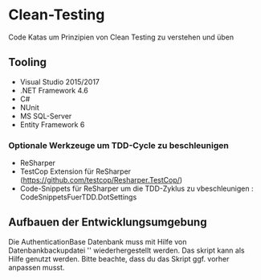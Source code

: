 # Clean-Testing
Code Katas um Prinzipien von Clean Testing zu verstehen und üben

## Tooling
 - Visual Studio 2015/2017
 - .NET Framework 4.6
 - C#
 - NUnit
 - MS SQL-Server
 - Entity Framework 6
 
 ### Optionale Werkzeuge um TDD-Cycle zu beschleunigen
 - ReSharper 
 - TestCop Extension für ReSharper (https://github.com/testcop/Resharper.TestCop/)
 - Code-Snippets für ReSharper um die TDD-Zyklus zu vbeschleunigen : CodeSnippetsFuerTDD.DotSettings

## Aufbauen der Entwicklungsumgebung
Die AuthenticationBase Datenbank muss mit Hilfe von Datenbankbackupdatei '' wiederhergestellt werden. Das skript kann als Hilfe genutzt werden. Bitte beachte, dass du das Skript ggf. vorher anpassen musst.
